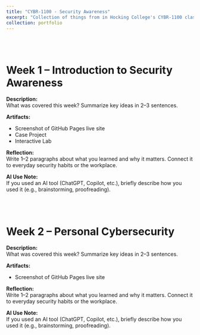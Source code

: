 ```yaml
---
title: "CYBR-1100 - Security Awareness"
excerpt: "Collection of things from in Hocking College's CYBR-1100 class" # <br/><img src='/images/500x300.png'>"
collection: portfolio
---
```


<a id="week_01"></a><br><br>
# Week 1 – Introduction to Security Awareness
 
**Description:**  
What was covered this week? Summarize key ideas in 2–3 sentences.  
 
**Artifacts:**  
- Screenshot of GitHub Pages live site
- Case Project
- Interactive Lab 
 
**Reflection:**  
Write 1–2 paragraphs about what you learned and why it matters. Connect it to everyday security habits or the workplace.  
 
**AI Use Note:**  
If you used an AI tool (ChatGPT, Copilot, etc.), briefly describe how you used it (e.g., brainstorming, proofreading).

<a id="week_02"></a><br><br>
# Week 2 – Personal Cybersecurity
 
**Description:**  
What was covered this week? Summarize key ideas in 2–3 sentences.  
 
**Artifacts:**  
- Screenshot of GitHub Pages live site  
 
**Reflection:**  
Write 1–2 paragraphs about what you learned and why it matters. Connect it to everyday security habits or the workplace.  
 
**AI Use Note:**  
If you used an AI tool (ChatGPT, Copilot, etc.), briefly describe how you used it (e.g., brainstorming, proofreading).
